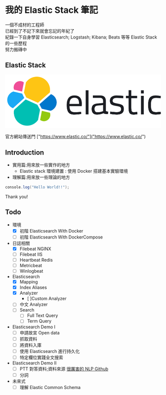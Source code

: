# 我的 Elastic Stack 筆記

一個不成材的工程師  
已經到了不記下來就會忘記的年紀了  
紀錄一下自身學習 Elasticsearch; Logstash; Kibana; Beats 等等 Elastic Stack 的一些歷程  
努力搬磚中  

## Elastic Stack

![elasticsearch_host](./.vuepress/public/elastic-logo.svg)

官方網站傳送門 ["https://www.elastic.co/"]("https://www.elastic.co/")

## Introduction

* 實用篇:用來放一些實作的地方
  * Elastic stack 環境建置 : 使用 Docker 搭建基本實驗環境
* 理解篇:用來放一些理論的地方

```C#
console.log("Hello World!!");
```

Thank you!

## Todo

* 環境
  - [X] 初階 Elasticsearch With Docker
  - [ ] 初階 Elasticsearch With DockerCompose
* 日誌相關
  - [X] Filebeat NGINX
  - [ ] Filebeat IIS
  - [ ] Heartbeat Redis
  - [ ] Metricbeat
  - [ ] Winlogbeat
* Elasticsearch
  - [X] Mapping
  - [X] Index Aliases
  - [X] Analyzer
    - [ ]Custom Analyzer
  - [ ] 中文 Analyzer
  - [ ] Search
    - [ ] Full Text Query
    - [ ] Term Query
* Elasticsearch Demo I
  - [ ] 申請故宮 Open data
  - [ ] 抓取資料
  - [ ] 將資料入庫
  - [ ] 使用 Elasticsearch 進行持久化
  - [ ] 特定欄位實踐全文搜索

* Elasticsearch Demo II
  - [ ] PTT 對答資料;資料來源 [很厲害的 NLP Github](https://github.com/zake7749)
  - [ ] 分詞
* 未來式
  - [ ] 理解 Elastic Common Schema
